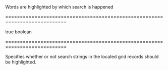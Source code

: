 <!--**
/*-------------------------------------------
    Auto-generated file. Do not modify.
-------------------------------------------

**-->
<!--d-->Words are highlighted by which search is happened<!--/d-->
===========================================================================
<!--default-->true<!--/default-->
<!--type-->boolean<!--/type-->
===========================================================================

<!--shortDescription-->
Specifies whether or not search strings in the located grid records should be highlighted.
<!--/shortDescription-->

<!--fullDescription-->

<!--/fullDescription-->